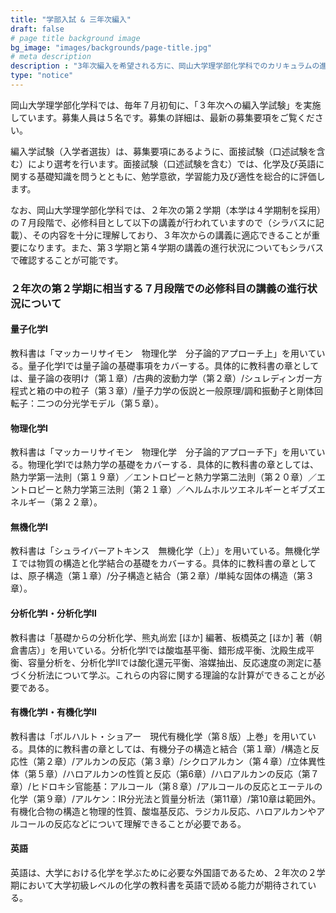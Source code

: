 ```yaml
---
title: "学部入試 & 三年次編入"
draft: false
# page title background image
bg_image: "images/backgrounds/page-title.jpg"
# meta description
description : "3年次編入を希望される方に、岡山大学理学部化学科でのカリキュラムの進み方をお知らせします"
type: "notice"
---
```


岡山大学理学部化学科では、毎年７月初旬に、「３年次への編入学試験」を実施しています。募集人員は５名です。募集の詳細は、最新の募集要項をご覧ください。

編入学試験（入学者選抜）は、募集要項にあるように、面接試験（口述試験を含む）により選考を行います。面接試験（口述試験を含む）では、化学及び英語に関する基礎知識を問うとともに、勉学意欲，学習能力及び適性を総合的に評価します。

なお、岡山大学理学部化学科では、２年次の第２学期（本学は４学期制を採用）の７月段階で、必修科目として以下の講義が行われていますので（シラバスに記載）、その内容を十分に理解しており、３年次からの講義に適応できることが重要になります。また、第３学期と第４学期の講義の進行状況についてもシラバスで確認することが可能です。

### ２年次の第２学期に相当する７月段階での必修科目の講義の進行状況について
#### 量子化学I

教科書は「マッカーリサイモン　物理化学　分子論的アプローチ上」を用いている。量子化学Iでは量子論の基礎事項をカバーする。具体的に教科書の章としては、量子論の夜明け（第１章）/古典的波動力学（第２章）/シュレディンガー方程式と箱の中の粒子（第３章）/量子力学の仮説と一般原理/調和振動子と剛体回転子：二つの分光学モデル（第５章）。

#### 物理化学I

教科書は「マッカーリサイモン　物理化学　分子論的アプローチ下」を用いている。物理化学Iでは熱力学の基礎をカバーする．具体的に教科書の章としては、熱力学第一法則（第１９章）／エントロピーと熱力学第二法則（第２０章）／エントロピーと熱力学第三法則（第２１章）／ヘルムホルツエネルギーとギブズエネルギー（第２２章）。

#### 無機化学I

教科書は「シュライバーアトキンス　無機化学（上）」を用いている。無機化学Ｉでは物質の構造と化学結合の基礎をカバーする。具体的に教科書の章としては、原子構造（第１章）/分子構造と結合（第２章）/単純な固体の構造（第３章）。

#### 分析化学I・分析化学Ⅱ

教科書は「基礎からの分析化学、熊丸尚宏 [ほか] 編著、板橋英之 [ほか] 著（朝倉書店）」を用いている。分析化学Iでは酸塩基平衡、錯形成平衡、沈殿生成平衡、容量分析を、分析化学Ⅱでは酸化還元平衡、溶媒抽出、反応速度の測定に基づく分析法について学ぶ。これらの内容に関する理論的な計算ができることが必要である。

#### 有機化学I・有機化学Ⅱ

教科書は「ボルハルト・ショアー　現代有機化学（第８版）上巻」を用いている。具体的に教科書の章としては、有機分子の構造と結合（第１章）/構造と反応性（第２章）/アルカンの反応（第３章）/シクロアルカン（第４章）/立体異性体（第５章）/ハロアルカンの性質と反応（第6章）/ハロアルカンの反応（第７章）/ヒドロキシ官能基：アルコール（第８章）/アルコールの反応とエーテルの化学（第９章）/アルケン：IR分光法と質量分析法（第11章）/第10章は範囲外。有機化合物の構造と物理的性質、酸塩基反応、ラジカル反応、ハロアルカンやアルコールの反応などについて理解できることが必要である。

#### 英語

英語は、大学における化学を学ぶために必要な外国語であるため、２年次の２学期において大学初級レベルの化学の教科書を英語で読める能力が期待されている。
